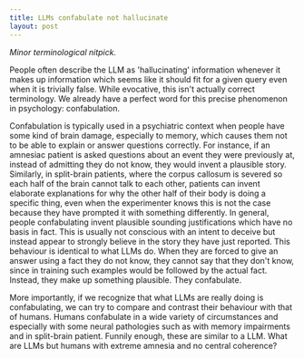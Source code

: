 ```yaml
---
title: LLMs confabulate not hallucinate
layout: post
---
```

*Minor terminological nitpick.*

People often describe the LLM as 'hallucinating' information whenever it makes up information which seems like it should fit for a given query even when it is trivially false. While evocative, this isn't actually correct terminology. We already have a perfect word for this precise phenomenon in psychology: confabulation. 

Confabulation is typically used in a psychiatric context when people have some kind of brain damage, especially to memory, which causes them not to be able to explain or answer questions correctly. For instance, if an amnesiac patient is asked questions about an event they were previously at, instead of admitting they do not know, they would invent a plausible story. Similarly, in split-brain patients, where the corpus callosum is severed so each half of the brain cannot talk to each other, patients can invent elaborate explanations for why the other half of their body is doing a specific thing, even when the experimenter knows this is not the case because they have prompted it with something differently.  In general, people confabulating invent plausible sounding justifications which have no basis in fact. This is usually not conscious with an intent to deceive but instead appear to strongly believe in the story they have just reported. This behaviour is identical to what LLMs do. When they are forced to give an answer using a fact they do not know, they cannot say that they don't know, since in training such examples would be followed by the actual fact. Instead, they make up something plausible. They confabulate. 

More importantly, if we recognize that what LLMs are really doing is confabulating, we can try to compare and contrast their behaviour with that of humans. Humans confabulate in a wide variety of circumstances and especially with some neural pathologies such as with memory impairments and in split-brain patient. Funnily enough, these are similar to a LLM. What are LLMs but humans with extreme amnesia and no central coherence?
